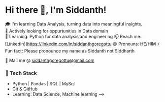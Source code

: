 # Hi there 👋, I'm Siddanth!

🎓 I'm learning Data Analysis, turning data into meaningful insights.  
💼 Actively looking for oppurtunities in Data domain  
🌱 Learning: Python for data analysis and engineering 
📫 Reach me: [LinkedIn](https://linkedin.com/in/siddanthgoregottu
😄 Pronouns: HE/HIM
⚡ Fun fact: Please pronounce my name as Siddanth not Siddharth

📧 Mail me @ siddanthgoregottu@gmail.com

### 🔧 Tech Stack
- Python | Pandas | SQL | MySql
- Git & GitHub 
- Learning: Data Science, Machine learning
-->
